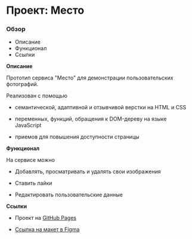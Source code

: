 # Проект: Место

### Обзор

- Описание
- Функционал
- Ссылки

**Описание**

Прототип сервиса "Место" для демонстрации пользовательских фотографий.

Реализован с помощью

- семантической, адаптивной и отзывчивой верстки на HTML и CSS

- переменных, функций, обращения к DOM-дереву на языке JavaScript

- приемов для повышения доступности страницы

**Функционал**

На сервисе можно

- Добавлять, просматривать и удалять свои изображения

- Ставить лайки

- Редактировать пользовательские данные

**Ссылки**

- Проект на [GitHub Pages](https://anastacia-tesli.github.io/mesto/)

- [Ссылка на макет в Figma](https://www.figma.com/file/2cn9N9jSkmxD84oJik7xL7/JavaScript.-Sprint-4?node-id=0%3A1)
